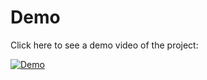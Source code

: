# Demo

Click here to see a demo video of the project:

[![Demo](https://img.youtube.com/vi/dhP5YQKlUbU/0.jpg)](https://youtu.be/dhP5YQKlUbU)
